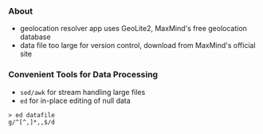 ### About
- geolocation resolver app uses GeoLite2, MaxMind's free geolocation database
- data file too large for version control, download from MaxMind's official site

### Convenient Tools for Data Processing
- `sed/awk` for stream handling large files
- `ed` for in-place editing of null data

```
> ed datafile
g/^[^,]*,,$/d
```